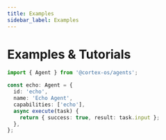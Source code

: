 ```yaml
---
title: Examples
sidebar_label: Examples
---
```


# Examples & Tutorials

```typescript
import { Agent } from '@cortex-os/agents';

const echo: Agent = {
  id: 'echo',
  name: 'Echo Agent',
  capabilities: ['echo'],
  async execute(task) {
    return { success: true, result: task.input };
  },
};

```